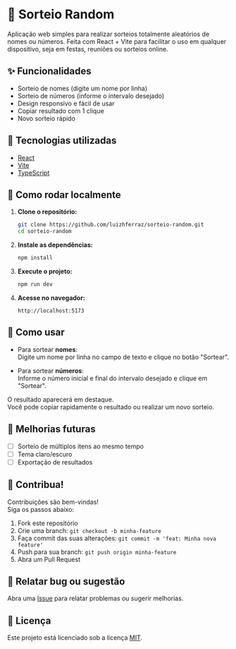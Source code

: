 # 🎲 Sorteio Random

Aplicação web simples para realizar sorteios totalmente aleatórios de nomes ou números. Feita com React + Vite para facilitar o uso em qualquer dispositivo, seja em festas, reuniões ou sorteios online.

## ✨ Funcionalidades

- Sorteio de nomes (digite um nome por linha)
- Sorteio de números (informe o intervalo desejado)
- Design responsivo e fácil de usar
- Copiar resultado com 1 clique
- Novo sorteio rápido

## 🔨 Tecnologias utilizadas

- [React](https://react.dev/)
- [Vite](https://vitejs.dev/)
- [TypeScript](https://www.typescriptlang.org/)

## 🚀 Como rodar localmente

1. **Clone o repositório:**
    ```bash
    git clone https://github.com/luizhferraz/sorteio-random.git
    cd sorteio-random
    ```

2. **Instale as dependências:**
    ```bash
    npm install
    ```

3. **Execute o projeto:**
    ```bash
    npm run dev
    ```

4. **Acesse no navegador:**
    ```
    http://localhost:5173
    ```

## 📝 Como usar

- Para sortear **nomes**:  
  Digite um nome por linha no campo de texto e clique no botão "Sortear".

- Para sortear **números**:  
  Informe o número inicial e final do intervalo desejado e clique em "Sortear".

O resultado aparecerá em destaque.  
Você pode copiar rapidamente o resultado ou realizar um novo sorteio.

## 🚧 Melhorias futuras

- [ ] Sorteio de múltiplos itens ao mesmo tempo
- [ ] Tema claro/escuro
- [ ] Exportação de resultados

## 🤝 Contribua!

Contribuições são bem-vindas!  
Siga os passos abaixo:

1. Fork este repositório
2. Crie uma branch: `git checkout -b minha-feature`
3. Faça commit das suas alterações: `git commit -m 'feat: Minha nova feature'`
4. Push para sua branch: `git push origin minha-feature`
5. Abra um Pull Request

## 🐞 Relatar bug ou sugestão

Abra uma [Issue](https://github.com/luizhferraz/sorteio-random/issues) para relatar problemas ou sugerir melhorias.

## 📄 Licença

Este projeto está licenciado sob a licença [MIT](./LICENSE).
